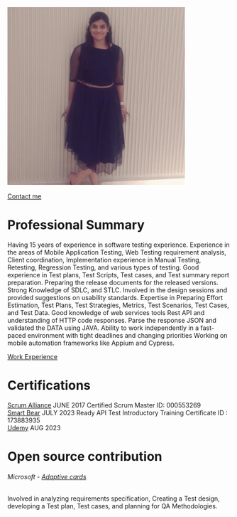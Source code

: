 


![Srividhya](/image/vidhya.jpeg)

[Contact me](https://www.linkedin.com/in/vidhya-pasupathy-00a76722/)

# Professional Summary 
Having 15 years of experience in software testing experience. Experience in the areas of Mobile Application Testing, Web Testing requirement analysis, Client coordination, Implementation experience in Manual Testing, Retesting, Regression Testing, and various types of testing.
Good experience in Test plans, Test Scripts, Test cases, and Test summary report preparation. Preparing the release documents for the released versions.
Strong Knowledge of SDLC, and STLC. Involved in the design sessions and provided suggestions on usability standards. Expertise in Preparing Effort Estimation, Test Plans, Test Strategies, Metrics, Test Scenarios, Test Cases, and Test Data.
Good knowledge of web services tools Rest API and understanding of HTTP code responses.
Parse the response JSON and validated the DATA using JAVA.
Ability to work independently in a fast-paced environment with tight deadlines and changing priorities
Working on mobile automation frameworks like Appium and Cypress.

[Work Experience](reference/Work%20Experience.html)

# Certifications
[Scrum Alliance](https://www.scrumalliance.org/) JUNE 2017
Certified Scrum Master ID: 000553269 <br>
[Smart Bear](https://smartbear.com/) JULY 2023 
Ready API Test Introductory Training Certificate ID : 173883935 <br>
[Udemy](https://www.udemy.com/course/xpath-and-css-selectors/) AUG 2023 <br>


# Open source contribution 
###### Microsoft - [Adaptive cards](https://learn.microsoft.com/en-us/adaptive-cards/) 
Involved in analyzing requirements specification, Creating a Test design, developing a Test plan, Test cases, and planning for QA Methodologies.


